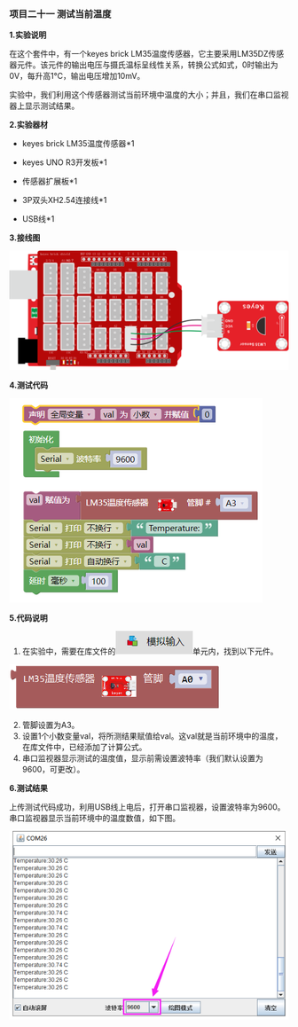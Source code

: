 ### 项目二十一 测试当前温度

**1.实验说明**

在这个套件中，有一个keyes brick LM35温度传感器，它主要采用LM35DZ传感器元件。该元件的输出电压与摄氏温标呈线性关系，转换公式如式，0时输出为0V，每升高1℃，输出电压增加10mV。

实验中，我们利用这个传感器测试当前环境中温度的大小；并且，我们在串口监视器上显示测试结果。

**2.实验器材**

- keyes brick LM35温度传感器\*1

- keyes UNO R3开发板\*1

- 传感器扩展板\*1

- 3P双头XH2.54连接线\*1

- USB线\*1


**3.接线图**

![](media/image-20251015153237942.png)

**4.测试代码**

![](media/image-20251016154503973.png)

**5.代码说明**

1. 在实验中，需要在库文件的![](media/image-20251016112747965.png)单元内，找到以下元件。

![](media/image-20251015153503609.png)

2. 管脚设置为A3。
3. 设置1个小数变量val，将所测结果赋值给val。这val就是当前环境中的温度，在库文件中，已经添加了计算公式。
4. 串口监视器显示测试的温度值，显示前需设置波特率（我们默认设置为9600，可更改）。

**6.测试结果**

上传测试代码成功，利用USB线上电后，打开串口监视器，设置波特率为9600。串口监视器显示当前环境中的温度数值，如下图。

![](media/image-20251015153553907.png)

